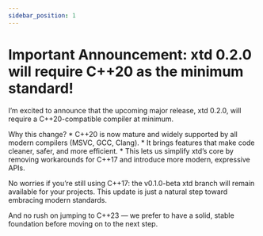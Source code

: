 ```yaml
---
sidebar_position: 1
---
```


# Important Announcement: xtd 0.2.0 will require C++20 as the minimum standard!

I’m excited to announce that the upcoming major release, xtd 0.2.0, will require a C++20-compatible compiler at minimum.

Why this change?
	*	C++20 is now mature and widely supported by all modern compilers (MSVC, GCC, Clang).
	*	It brings features that make code cleaner, safer, and more efficient.
	*	This lets us simplify xtd’s core by removing workarounds for C++17 and introduce more modern, expressive APIs.

No worries if you’re still using C++17: the v0.1.0-beta xtd branch will remain available for your projects. This update is just a natural step toward embracing modern standards.

And no rush on jumping to C++23 — we prefer to have a solid, stable foundation before moving on to the next step.

